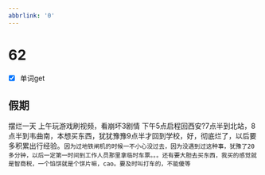 ```yaml
---
abbrlink: '0'
---
```

# 62

- [x] 单词get

## 假期

摆烂一天
上午玩游戏刷视频，看崩坏3剧情
下午5点启程回西安?7点半到北站，8点半到韦曲南，本想买东西，犹犹豫豫9点半才回到学校，好，彻底烂了，以后要多积累出行经验。`因为过地铁闸机的时候一不小心没过去，因为没遇到过这种事，犹豫了20多分钟，以后一定第一时间到工作人员那里拿临时车票。。。还有要大胆去买东西，我买的感觉就是智商税，一个馅饼就是个饼片嘛，cao。要及时叫打车的，不能傻等`
